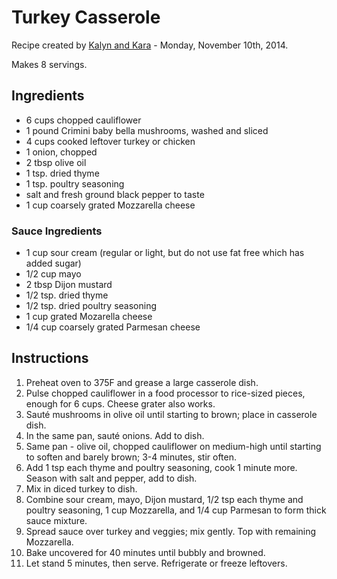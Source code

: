 # Turkey Casserole

Recipe created by [Kalyn and Kara](https://kalynskitchen.com/casserole-brown-rice-turkey-mushrooms-feta/) - Monday, November 10th, 2014.

Makes 8 servings.

## Ingredients

- 6 cups chopped cauliflower
- 1 pound Crimini baby bella mushrooms, washed and sliced
- 4 cups cooked leftover turkey or chicken
- 1 onion, chopped
- 2 tbsp olive oil
- 1 tsp. dried thyme
- 1 tsp. poultry seasoning
- salt and fresh ground black pepper to taste
- 1 cup coarsely grated Mozzarella cheese

### Sauce Ingredients

- 1 cup sour cream (regular or light, but do not use fat free which has added sugar)
- 1/2 cup mayo
- 2 tbsp Dijon mustard
- 1/2 tsp. dried thyme
- 1/2 tsp. dried poultry seasoning
- 1 cup grated Mozarella cheese
- 1/4 cup coarsely grated Parmesan cheese

## Instructions

1. Preheat oven to 375F and grease a large casserole dish.
2. Pulse chopped cauliflower in a food processor to rice-sized pieces, enough for 6 cups. Cheese grater also works.
3. Sauté mushrooms in olive oil until starting to brown; place in casserole dish.
4. In the same pan, sauté onions. Add to dish.
5. Same pan - olive oil, chopped cauliflower on medium-high until starting to soften and barely brown; 3-4 minutes, stir often.
6. Add 1 tsp each thyme and poultry seasoning, cook 1 minute more. Season with salt and pepper, add to dish.
7. Mix in diced turkey to dish.
8. Combine sour cream, mayo, Dijon mustard, 1/2 tsp each thyme and poultry seasoning, 1 cup Mozzarella, and 1/4 cup Parmesan to form  thick sauce mixture.
9. Spread sauce over turkey and veggies; mix gently. Top with remaining Mozzarella.
10. Bake uncovered for 40 minutes until bubbly and browned.
11. Let stand 5 minutes, then serve. Refrigerate or freeze leftovers.